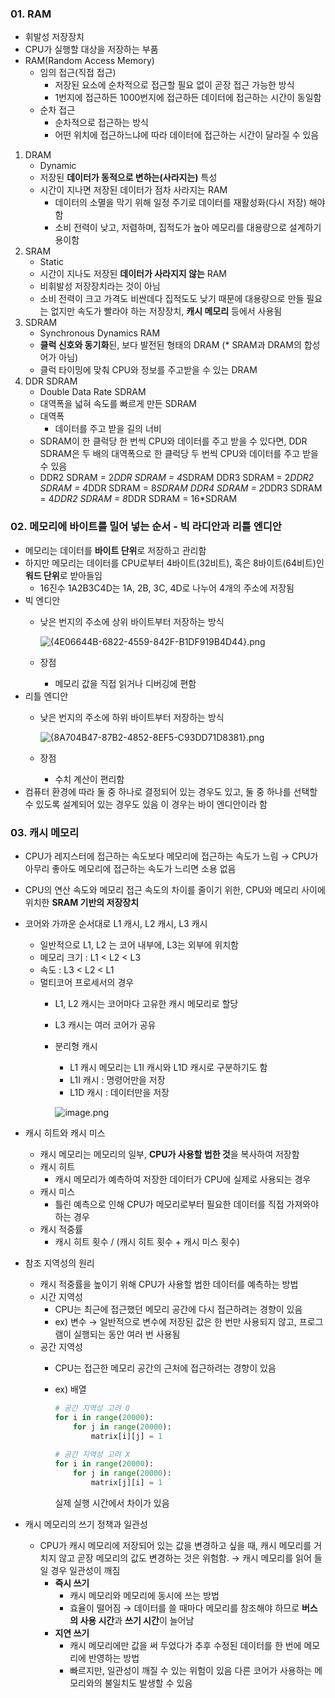### 01. RAM

- 휘발성 저장장치
- CPU가 실행할 대상을 저장하는 부품
- RAM(Random Access Memory)
    - 임의 접근(직접 접근)
        - 저장된 요소에 순차적으로 접근할 필요 없이 곧장 접근 가능한 방식
        - 1번지에 접근하든 1000번지에 접근하든 데이터에 접근하는 시간이 동일함
    - 순차 접근
        - 순차적으로 접근하는 방식
        - 어떤 위치에 접근하느냐에 따라 데이터에 접근하는 시간이 달라질 수 있음
1. DRAM
    - Dynamic
    - 저장된 **데이터가 동적으로 변하는(사라지는)** 특성
    - 시간이 지나면 저장된 데이터가 점차 사라지는 RAM
        - 데이터의 소멸을 막기 위해 일정 주기로 데이터를 재활성화(다시 저장) 해야함
        - 소비 전력이 낮고, 저렴하며, 집적도가 높아 메모리를 대용량으로 설계하기 용이함
2. SRAM
    - Static
    - 시간이 지나도 저장된 **데이터가 사라지지 않는** RAM
    - 비휘발성 저장장치라는 것이 아님
    - 소비 전력이 크고 가격도 비싼데다 집적도도 낮기 때문에 대용량으로 만들 필요는 없지만 속도가 빨라야 하는 저장장치, **캐시 메모리** 등에서 사용됨
3. SDRAM
    - Synchronous Dynamics RAM
    - **클럭 신호와 동기화**된, 보다 발전된 형태의 DRAM
    (* SRAM과 DRAM의 합성어가 아님)
    - 클럭 타이밍에 맞춰 CPU와 정보를 주고받을 수 있는 DRAM
4. DDR SDRAM
    - Double Data Rate SDRAM
    - 대역폭을 넓혀 속도를 빠르게 만든 SDRAM
    - 대역폭
        - 데이터를 주고 받을 길의 너비
    - SDRAM이 한 클럭당 한 번씩 CPU와 데이터를 주고 받을 수 있다면, DDR SDRAM은 두 배의 대역폭으로 한 클럭당 두 번씩 CPU와 데이터를 주고 받을 수 있음
    - DDR2 SDRAM = 2*DDR SDRAM = 4*SDRAM
    DDR3 SDRAM = 2*DDR2 SDRAM = 4*DDR SDRAM = 8*SDRAM
    DDR4 SDRAM = 2*DDR3 SDRAM = 4*DDR2 SDRAM = 8*DDR SDRAM = 16*SDRAM

### 02. 메모리에 바이트를 밀어 넣는 순서 - 빅 라디안과 리틀 엔디안

- 메모리는 데이터를 **바이트 단위**로 저장하고 관리함
- 하지만 메모리는 데이터를 CPU로부터 4바이트(32비트), 혹은 8바이트(64비트)인 **워드 단위**로 받아들임
    - 16진수 1A2B3C4D는 1A, 2B, 3C, 4D로 나누어 4개의 주소에 저장됨
- 빅 엔디안
    - 낮은 번지의 주소에 상위 바이트부터 저장하는 방식
        
        ![{4E06644B-6822-4559-842F-B1DF919B4D44}.png](attachment:7607f146-87d4-4d7d-8d5a-133e277574cb:4E06644B-6822-4559-842F-B1DF919B4D44.png)
        
    - 장점
        - 메모리 값을 직접 읽거나 디버깅에 편함
- 리틀 엔디안
    - 낮은 번지의 주소에 하위 바이트부터 저장하는 방식
        
        ![{8A704B47-87B2-4852-8EF5-C93DD71D8381}.png](attachment:2054271e-affe-44ff-b8fc-c706733318b8:8A704B47-87B2-4852-8EF5-C93DD71D8381.png)
        
    - 장점
        - 수치 계산이 편리함
- 컴퓨터 환경에 따라 둘 중 하나로 결정되어 있는 경우도 있고, 둘 중 하나를 선택할 수 있도록 설계되어 있는 경우도 있음
이 경우는 바이 엔디안이라 함

### 03. 캐시 메모리

- CPU가 레지스터에 접근하는 속도보다 메모리에 접근하는 속도가 느림
→ CPU가 아무리 좋아도 메모리에 접근하는 속도가 느리면 소용 없음
- CPU의 연산 속도와 메모리 접근 속도의 차이를 줄이기 위한, CPU와 메모리 사이에 위치한 **SRAM 기반의 저장장치**
- 코어와 가까운 순서대로 L1 캐시, L2 캐시, L3 캐시
    - 일반적으로 L1, L2 는 코어 내부에, L3는 외부에 위치함
    - 메모리 크기 : L1 < L2 < L3
    - 속도 : L3 < L2 < L1
    - 멀티코어 프로세서의 경우
        - L1, L2 캐시는 코어마다 고유한 캐시 메모리로 할당
        - L3 캐시는 여러 코어가 공유
        - 분리형 캐시
            - L1 캐시 메모리는 L1I 캐시와 L1D 캐시로 구분하기도 함
            - L1I 캐시 : 명령어만을 저장
            - L1D 캐시 : 데이터만을 저장
            
            ![image.png](attachment:0fe2b96c-4f91-4ffb-8f63-c522d4639fe7:image.png)
            

- 캐시 히트와 캐시 미스
    - 캐시 메모리는 메모리의 일부, **CPU가 사용할 법한 것**을 복사하여 저장함
    - 캐시 히트
        - 캐시 메모리가 예측하여 저장한 데이터가 CPU에 실제로 사용되는 경우
    - 캐시 미스
        - 틀린 예측으로 인해 CPU가 메모리로부터 필요한 데이터를 직접 가져와야 하는 경우
    - 캐시 적중률
        - 캐시 히트 횟수 / (캐시 히트 횟수 + 캐시 미스 횟수)
- 참조 지역성의 원리
    - 캐시 적중률을 높이기 위해 CPU가 사용할 법한 데이터를 예측하는 방법
    - 시간 지역성
        - CPU는 최근에 접근했던 메모리 공간에 다시 접근하려는 경향이 있음
        - ex) 변수 → 일반적으로 변수에 저장된 값은 한 번만 사용되지 않고, 프로그램이 실행되는 동안 여러 번 사용됨
    - 공간 지역성
        - CPU는 접근한 메모리 공간의 근처에 접근하려는 경향이 있음
        - ex) 배열
            
            ```python
            # 공간 지역성 고려 O
            for i in range(20000):
            	for j in range(20000):
            		matrix[i][j] = 1
            		
            # 공간 지역성 고려 X
            for i in range(20000):
            	for j in range(20000):
            		matrix[j][i] = 1		
            ```
            
            실제 실행 시간에서 차이가 있음
            
- 캐시 메모리의 쓰기 정책과 일관성
    - CPU가 캐시 메모리에 저장되어 있는 값을 변경하고 싶을 때, 캐시 메모리를 거치지 않고 곧장 메모리의 값도 변경하는 것은 위험함.
    → 캐시 메모리를 읽어 들일 경우 일관성이 깨짐
        - **즉시 쓰기**
            - 캐시 메모리와 메모리에 동시에 쓰는 방법
            - 효율이 떨어짐
            → 데이터를 쓸 때마다 메모리를 참조해야 하므로 **버스의 사용 시간**과 **쓰기 시간**이 늘어남
        - **지연 쓰기**
            - 캐시 메모리에만 값을 써 두었다가 추후 수정된 데이터를 한 번에 메모리에 반영하는 방법
            - 빠르지만, 일관성이 깨질 수 있는 위험이 있음
            다른 코어가 사용하는 메모리와의 불일치도 발생할 수 있음
